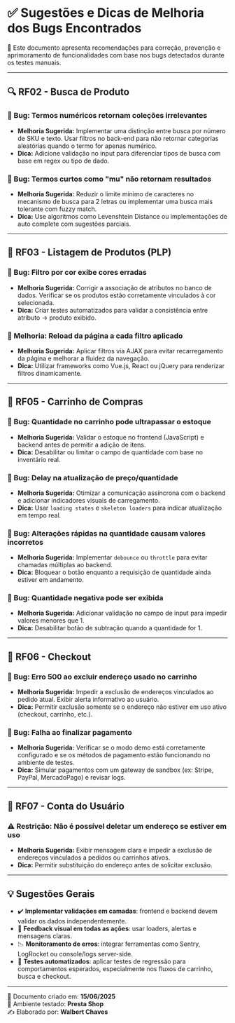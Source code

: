 # ✅ Sugestões e Dicas de Melhoria dos Bugs Encontrados

📁 Este documento apresenta recomendações para correção, prevenção e aprimoramento de funcionalidades com base nos bugs detectados durante os testes manuais.

---

## 🔍 RF02 - Busca de Produto

### 🐞 Bug: Termos numéricos retornam coleções irrelevantes
- **Melhoria Sugerida:** Implementar uma distinção entre busca por número de SKU e texto. Usar filtros no back-end para não retornar categorias aleatórias quando o termo for apenas numérico.
- **Dica:** Adicione validação no input para diferenciar tipos de busca com base em regex ou tipo de dado.

### 🐞 Bug: Termos curtos como "mu" não retornam resultados
- **Melhoria Sugerida:** Reduzir o limite mínimo de caracteres no mecanismo de busca para 2 letras ou implementar uma busca mais tolerante com fuzzy match.
- **Dica:** Use algoritmos como Levenshtein Distance ou implementações de auto complete com sugestões parciais.

---

## 🎨 RF03 - Listagem de Produtos (PLP)

### 🐞 Bug: Filtro por cor exibe cores erradas
- **Melhoria Sugerida:** Corrigir a associação de atributos no banco de dados. Verificar se os produtos estão corretamente vinculados à cor selecionada.
- **Dica:** Criar testes automatizados para validar a consistência entre atributo → produto exibido.

### 🐞 Melhoria: Reload da página a cada filtro aplicado
- **Melhoria Sugerida:** Aplicar filtros via AJAX para evitar recarregamento da página e melhorar a fluidez da navegação.
- **Dica:** Utilizar frameworks como Vue.js, React ou jQuery para renderizar filtros dinamicamente.

---

## 🛒 RF05 - Carrinho de Compras

### 🐞 Bug: Quantidade no carrinho pode ultrapassar o estoque
- **Melhoria Sugerida:** Validar o estoque no frontend (JavaScript) e backend antes de permitir a adição de itens.
- **Dica:** Desabilitar ou limitar o campo de quantidade com base no inventário real.

### 🐞 Bug: Delay na atualização de preço/quantidade
- **Melhoria Sugerida:** Otimizar a comunicação assíncrona com o backend e adicionar indicadores visuais de carregamento.
- **Dica:** Usar `loading states` e `skeleton loaders` para indicar atualização em tempo real.

### 🐞 Bug: Alterações rápidas na quantidade causam valores incorretos
- **Melhoria Sugerida:** Implementar `debounce` ou `throttle` para evitar chamadas múltiplas ao backend.
- **Dica:** Bloquear o botão enquanto a requisição de quantidade ainda estiver em andamento.

### 🐞 Bug: Quantidade negativa pode ser exibida
- **Melhoria Sugerida:** Adicionar validação no campo de input para impedir valores menores que 1.
- **Dica:** Desabilitar botão de subtração quando a quantidade for 1.

---

## 🧾 RF06 - Checkout

### 🐞 Bug: Erro 500 ao excluir endereço usado no carrinho
- **Melhoria Sugerida:** Impedir a exclusão de endereços vinculados ao pedido atual. Exibir alerta informativo ao usuário.
- **Dica:** Permitir exclusão somente se o endereço não estiver em uso ativo (checkout, carrinho, etc.).

### 🐞 Bug: Falha ao finalizar pagamento
- **Melhoria Sugerida:** Verificar se o modo demo está corretamente configurado e se os métodos de pagamento estão funcionando no ambiente de testes.
- **Dica:** Simular pagamentos com um gateway de sandbox (ex: Stripe, PayPal, MercadoPago) e revisar logs.

---

## 👤 RF07 - Conta do Usuário

### ⚠️ Restrição: Não é possível deletar um endereço se estiver em uso
- **Melhoria Sugerida:** Exibir mensagem clara e impedir a exclusão de endereços vinculados a pedidos ou carrinhos ativos.
- **Dica:** Permitir substituição do endereço antes de solicitar exclusão.

---

## 💡 Sugestões Gerais

- ✔️ **Implementar validações em camadas**: frontend e backend devem validar os dados independentemente.
- 🔄 **Feedback visual em todas as ações**: usar loaders, alertas e mensagens claras.
- 📉 **Monitoramento de erros**: integrar ferramentas como Sentry, LogRocket ou console/logs server-side.
- 🧪 **Testes automatizados**: aplicar testes de regressão para comportamentos esperados, especialmente nos fluxos de carrinho, busca e checkout.

---

📅 Documento criado em: **15/06/2025**  
🧪 Ambiente testado: **Presta Shop**  
✍️ Elaborado por: **Walbert Chaves**

